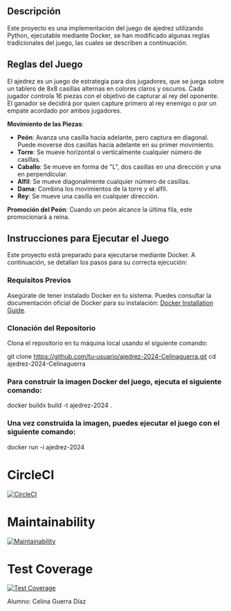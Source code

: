 ## Descripción

Este proyecto es una implementación del juego de ajedrez utilizando Python, ejecutable mediante Docker, se han modificado algunas reglas tradicionales del juego, las cuales se describen a continuación.

## Reglas del Juego

El ajedrez es un juego de estrategia para dos jugadores, que se juega sobre un tablero de 8x8 casillas alternas en colores claros y oscuros. 
Cada jugador controla 16 piezas con el objetivo de capturar al rey del oponente.
El ganador se decidirá por quien capture primero al rey enemigo o por un empate acordado por ambos jugadores.

**Movimiento de las Piezas**:
   - **Peón**: Avanza una casilla hacia adelante, pero captura en diagonal. Puede moverse dos casillas hacia adelante en su primer movimiento.
   - **Torre**: Se mueve horizontal o verticalmente cualquier número de casillas.
   - **Caballo**: Se mueve en forma de "L", dos casillas en una dirección y una en perpendicular.
   - **Alfil**: Se mueve diagonalmente cualquier número de casillas.
   - **Dama**: Combina los movimientos de la torre y el alfil.
   - **Rey**: Se mueve una casilla en cualquier dirección.

**Promoción del Peón**: Cuando un peón alcance la última fila, este promocionará a reina.

## Instrucciones para Ejecutar el Juego

Este proyecto está preparado para ejecutarse mediante Docker. A continuación, se detallan los pasos para su correcta ejecución:

### Requisitos Previos

Asegúrate de tener instalado Docker en tu sistema. Puedes consultar la documentación oficial de Docker para su instalación: [Docker Installation Guide](https://docs.docker.com/get-docker/).

### Clonación del Repositorio

Clona el repositorio en tu máquina local usando el siguiente comando:

git clone https://github.com/tu-usuario/ajedrez-2024-Celinaguerra.git
cd ajedrez-2024-Celinaguerra

### Para construir la imagen Docker del juego, ejecuta el siguiente comando:
docker buildx build -t ajedrez-2024 .

### Una vez construida la imagen, puedes ejecutar el juego con el siguiente comando:
docker run -i ajedrez-2024


# CircleCI
[![CircleCI](https://dl.circleci.com/status-badge/img/gh/um-computacion-tm/ajedrez-2024-Celinaguerra/tree/main.svg?style=svg)](https://dl.circleci.com/status-badge/redirect/gh/um-computacion-tm/ajedrez-2024-Celinaguerra/tree/main)

# Maintainability
[![Maintainability](https://api.codeclimate.com/v1/badges/5f076d49e1fa7b511f94/maintainability)](https://codeclimate.com/github/um-computacion-tm/ajedrez-2024-Celinaguerra/maintainability)

# Test Coverage
[![Test Coverage](https://api.codeclimate.com/v1/badges/5f076d49e1fa7b511f94/test_coverage)](https://codeclimate.com/github/um-computacion-tm/ajedrez-2024-Celinaguerra/test_coverage)

Alumno: Celina Guerra Díaz